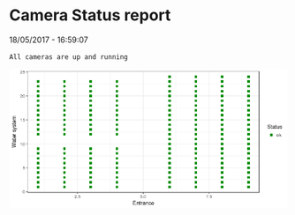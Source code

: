 Camera Status report
================
18/05/2017 - 16:59:07

    All cameras are up and running

![](camreport_files/figure-markdown_github/unnamed-chunk-2-1.png)
